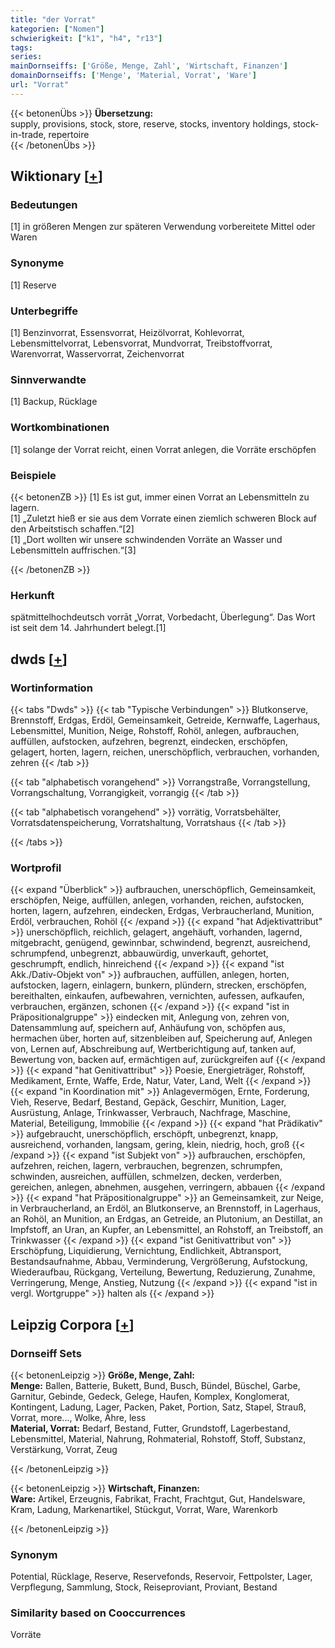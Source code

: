 ```yaml
---
title: "der Vorrat"
kategorien: ["Nomen"]
schwierigkeit: ["k1", "h4", "r13"]
tags:
series:
mainDornseiffs: ['Größe, Menge, Zahl', 'Wirtschaft, Finanzen']
domainDornseiffs: ['Menge', 'Material, Vorrat', 'Ware']
url: "Vorrat"
---
```


{{< betonenÜbs >}}
**Übersetzung:**  
supply, provisions, stock, store, reserve, stocks, inventory holdings, stock-in-trade, repertoire  
{{< /betonenÜbs >}}

## Wiktionary [[+](https://de.wiktionary.org/wiki/Vorrat)]

### Bedeutungen
[1] in größeren Mengen zur späteren Verwendung vorbereitete Mittel oder Waren  

### Synonyme
[1] Reserve  

### Unterbegriffe
[1] Benzinvorrat, Essensvorrat, Heizölvorrat, Kohlevorrat, Lebensmittelvorrat, Lebensvorrat, Mundvorrat, Treibstoffvorrat, Warenvorrat, Wasservorrat, Zeichenvorrat  

### Sinnverwandte
[1] Backup, Rücklage  

### Wortkombinationen
[1] solange der Vorrat reicht, einen Vorrat anlegen, die Vorräte erschöpfen  

### Beispiele
{{< betonenZB >}}
[1] Es ist gut, immer einen Vorrat an Lebensmitteln zu lagern.  
[1] „Zuletzt hieß er sie aus dem Vorrate einen ziemlich schweren Block auf den Arbeitstisch schaffen.“[2]  
[1] „Dort wollten wir unsere schwindenden Vorräte an Wasser und Lebensmitteln auffrischen.“[3]  

{{< /betonenZB >}}
### Herkunft
spätmittelhochdeutsch vorrāt „Vorrat, Vorbedacht, Überlegung“. Das Wort ist seit dem 14. Jahrhundert belegt.[1]  



## dwds [[+](https://www.dwds.de/wb/Vorrat)]

### Wortinformation
{{< tabs "Dwds" >}}
{{< tab "Typische Verbindungen" >}}
Blutkonserve, Brennstoff, Erdgas, Erdöl, Gemeinsamkeit, Getreide, Kernwaffe, Lagerhaus, Lebensmittel, Munition, Neige, Rohstoff, Rohöl, anlegen, aufbrauchen, auffüllen, aufstocken, aufzehren, begrenzt, eindecken, erschöpfen, gelagert, horten, lagern, reichen, unerschöpflich, verbrauchen, vorhanden, zehren
{{< /tab >}}

{{< tab "alphabetisch vorangehend" >}}
Vorrangstraße, Vorrangstellung, Vorrangschaltung, Vorrangigkeit, vorrangig
{{< /tab >}}

{{< tab "alphabetisch vorangehend" >}}
vorrätig, Vorratsbehälter, Vorratsdatenspeicherung, Vorratshaltung, Vorratshaus
{{< /tab >}}

{{< /tabs >}}

### Wortprofil
{{< expand "Überblick" >}} aufbrauchen, unerschöpflich, Gemeinsamkeit, erschöpfen, Neige, auffüllen, anlegen, vorhanden, reichen, aufstocken, horten, lagern, aufzehren, eindecken, Erdgas, Verbraucherland, Munition, Erdöl, verbrauchen, Rohöl {{< /expand >}}
{{< expand "hat Adjektivattribut" >}} unerschöpflich, reichlich, gelagert, angehäuft, vorhanden, lagernd, mitgebracht, genügend, gewinnbar, schwindend, begrenzt, ausreichend, schrumpfend, unbegrenzt, abbauwürdig, unverkauft, gehortet, geschrumpft, endlich, hinreichend {{< /expand >}}
{{< expand "ist Akk./Dativ-Objekt von" >}} aufbrauchen, auffüllen, anlegen, horten, aufstocken, lagern, einlagern, bunkern, plündern, strecken, erschöpfen, bereithalten, einkaufen, aufbewahren, vernichten, aufessen, aufkaufen, verbrauchen, ergänzen, schonen {{< /expand >}}
{{< expand "ist in Präpositionalgruppe" >}} eindecken mit, Anlegung von, zehren von, Datensammlung auf, speichern auf, Anhäufung von, schöpfen aus, hermachen über, horten auf, sitzenbleiben auf, Speicherung auf, Anlegen von, Lernen auf, Abschreibung auf, Wertberichtigung auf, tanken auf, Bewertung von, backen auf, ermächtigen auf, zurückgreifen auf {{< /expand >}}
{{< expand "hat Genitivattribut" >}} Poesie, Energieträger, Rohstoff, Medikament, Ernte, Waffe, Erde, Natur, Vater, Land, Welt {{< /expand >}}
{{< expand "in Koordination mit" >}} Anlagevermögen, Ernte, Forderung, Vieh, Reserve, Bedarf, Bestand, Gepäck, Geschirr, Munition, Lager, Ausrüstung, Anlage, Trinkwasser, Verbrauch, Nachfrage, Maschine, Material, Beteiligung, Immobilie {{< /expand >}}
{{< expand "hat Prädikativ" >}} aufgebraucht, unerschöpflich, erschöpft, unbegrenzt, knapp, ausreichend, vorhanden, langsam, gering, klein, niedrig, hoch, groß {{< /expand >}}
{{< expand "ist Subjekt von" >}} aufbrauchen, erschöpfen, aufzehren, reichen, lagern, verbrauchen, begrenzen, schrumpfen, schwinden, ausreichen, auffüllen, schmelzen, decken, verderben, gereichen, anlegen, abnehmen, ausgehen, verringern, abbauen {{< /expand >}}
{{< expand "hat Präpositionalgruppe" >}} an Gemeinsamkeit, zur Neige, in Verbraucherland, an Erdöl, an Blutkonserve, an Brennstoff, in Lagerhaus, an Rohöl, an Munition, an Erdgas, an Getreide, an Plutonium, an Destillat, an Impfstoff, an Uran, an Kupfer, an Lebensmittel, an Rohstoff, an Treibstoff, an Trinkwasser {{< /expand >}}
{{< expand "ist Genitivattribut von" >}} Erschöpfung, Liquidierung, Vernichtung, Endlichkeit, Abtransport, Bestandsaufnahme, Abbau, Verminderung, Vergrößerung, Aufstockung, Wiederaufbau, Rückgang, Verteilung, Bewertung, Reduzierung, Zunahme, Verringerung, Menge, Anstieg, Nutzung {{< /expand >}}
{{< expand "ist in vergl. Wortgruppe" >}} halten als {{< /expand >}}

## Leipzig Corpora [[+](https://corpora.uni-leipzig.de/en/res?word=Vorrat&corpusId=deu_newscrawl-public_2018)]

### Dornseiff Sets
{{< betonenLeipzig >}}
**Größe, Menge, Zahl:**  
**Menge:** Ballen, Batterie, Bukett, Bund, Busch, Bündel, Büschel, Garbe, Garnitur, Gebinde, Gedeck, Gelege, Haufen, Komplex, Konglomerat, Kontingent, Ladung, Lager, Packen, Paket, Portion, Satz, Stapel, Strauß, Vorrat, more..., Wolke, Ähre, less  
**Material, Vorrat:** Bedarf, Bestand, Futter, Grundstoff, Lagerbestand, Lebensmittel, Material, Nahrung, Rohmaterial, Rohstoff, Stoff, Substanz, Verstärkung, Vorrat, Zeug  

{{< /betonenLeipzig >}}


{{< betonenLeipzig >}}
**Wirtschaft, Finanzen:**  
**Ware:** Artikel, Erzeugnis, Fabrikat, Fracht, Frachtgut, Gut, Handelsware, Kram, Ladung, Markenartikel, Stückgut, Vorrat, Ware, Warenkorb  

{{< /betonenLeipzig >}}

### Synonym
Potential, Rücklage, Reserve, Reservefonds, Reservoir, Fettpolster, Lager, Verpflegung, Sammlung, Stock, Reiseproviant, Proviant, Bestand


### Similarity based on Cooccurrences
Vorräte

